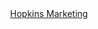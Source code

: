 <div align="center">
  <a href="https://hopkingsmarketing.org" taret="_blank" rel="noopener noreferrer">
    Hopkins Marketing
  </a>
</div>
